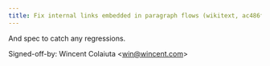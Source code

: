 ```yaml
---
title: Fix internal links embedded in paragraph flows (wikitext, ac486f3)
---
```


And spec to catch any regressions.

Signed-off-by: Wincent Colaiuta &lt;win@wincent.com&gt;
